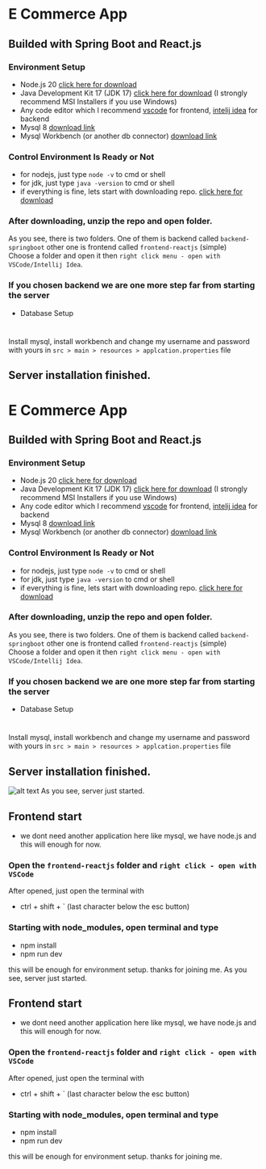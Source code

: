 # E Commerce App
## Builded with Spring Boot and React.js
### Environment Setup
- Node.js 20 [click here for download](https://nodejs.org/en/download/package-manager)
- Java Development Kit 17 (JDK 17) [click here for download](https://www.oracle.com/java/technologies/javase/jdk17-archive-downloads.html) (I strongly recommend MSI Installers if you use Windows)
- Any code editor which I recommend  [vscode](https://code.visualstudio.com/download) for frontend, [intelij idea](https://www.jetbrains.com/idea/)
 for backend 
 - Mysql 8 [download link](https://dev.mysql.com/downloads/installer/)
 - Mysql Workbench (or another db connector) [download link](https://dev.mysql.com/downloads/workbench/)
### Control Environment Is Ready or Not
- for nodejs, just type `node -v` to cmd or shell
- for jdk, just type `java -version` to cmd or shell
- if everything is fine, lets start with downloading repo.
[click here for download](https://github.com/emirhankarakoc/e-commerce/archive/refs/heads/main.zip)

### After downloading, unzip the repo and open folder. 
As you see, there is two folders. One of them is backend called `backend-springboot` other one is frontend called `frontend-reactjs` (simple)
<br> Choose a folder and open it then `right click menu - open with VSCode/Intellij Idea`.

### If you chosen backend we are one more step far from starting the server
- Database Setup
#
Install mysql, install workbench and change my username and password with yours in `src > main > resources > applcation.properties` file
## Server installation finished.
# E Commerce App
## Builded with Spring Boot and React.js
### Environment Setup
- Node.js 20 [click here for download](https://nodejs.org/en/download/package-manager)
- Java Development Kit 17 (JDK 17) [click here for download](https://www.oracle.com/java/technologies/javase/jdk17-archive-downloads.html) (I strongly recommend MSI Installers if you use Windows)
- Any code editor which I recommend  [vscode](https://code.visualstudio.com/download) for frontend, [intelij idea](https://www.jetbrains.com/idea/)
 for backend 
 - Mysql 8 [download link](https://dev.mysql.com/downloads/installer/)
 - Mysql Workbench (or another db connector) [download link](https://dev.mysql.com/downloads/workbench/)
### Control Environment Is Ready or Not
- for nodejs, just type `node -v` to cmd or shell
- for jdk, just type `java -version` to cmd or shell
- if everything is fine, lets start with downloading repo.
[click here for download](https://github.com/emirhankarakoc/e-commerce/archive/refs/heads/main.zip)

### After downloading, unzip the repo and open folder. 
As you see, there is two folders. One of them is backend called `backend-springboot` other one is frontend called `frontend-reactjs` (simple)
<br> Choose a folder and open it then `right click menu - open with VSCode/Intellij Idea`.

### If you chosen backend we are one more step far from starting the server
- Database Setup
#
Install mysql, install workbench and change my username and password with yours in `src > main > resources > applcation.properties` file
## Server installation finished.
![alt text](image-1.png)
As you see, server just started.


## Frontend start
- we dont need another application here like mysql, we have node.js and this will enough for now.

### Open the `frontend-reactjs` folder and `right click - open with VSCode`
After opened, just open the terminal with 
- ctrl + shift + \` (last character below the esc button)

### Starting with node_modules, open terminal and type

- npm install
- npm run dev

this will be enough for environment setup. thanks for joining me.
As you see, server just started.


## Frontend start
- we dont need another application here like mysql, we have node.js and this will enough for now.

### Open the `frontend-reactjs` folder and `right click - open with VSCode`
After opened, just open the terminal with 
- ctrl + shift + \` (last character below the esc button)

### Starting with node_modules, open terminal and type

- npm install
- npm run dev

this will be enough for environment setup. thanks for joining me.
